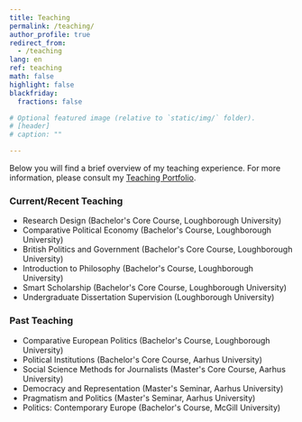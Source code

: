 ```yaml
---
title: Teaching
permalink: /teaching/
author_profile: true
redirect_from:
  - /teaching
lang: en
ref: teaching
math: false
highlight: false
blackfriday:
  fractions: false

# Optional featured image (relative to `static/img/` folder).
# [header]
# caption: ""

---
```


Below you will find a brief overview of my teaching experience. For more information, please consult my [Teaching Portfolio](https://anthonykevins.github.io/files/Teaching_Portfolio.pdf).

### Current/Recent Teaching

- Research Design (Bachelor's Core Course, Loughborough University)
- Comparative Political Economy (Bachelor's Course, Loughborough University)
- British Politics and Government (Bachelor's Core Course, Loughborough University)
- Introduction to Philosophy (Bachelor's Course, Loughborough University)
- Smart Scholarship (Bachelor's Core Course, Loughborough University)
- Undergraduate Dissertation Supervision (Loughborough University)

### Past Teaching 

- Comparative European Politics (Bachelor's Course, Loughborough University)
- Political Institutions (Bachelor's Core Course, Aarhus University)
- Social Science Methods for Journalists (Master's Core Course, Aarhus University)
- Democracy and Representation (Master's Seminar, Aarhus University)
- Pragmatism and Politics (Master's Seminar, Aarhus University)
- Politics: Contemporary Europe (Bachelor's Course, McGill University)
